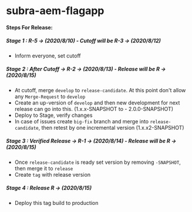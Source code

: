 # subra-aem-flagapp

#### Steps For Release:

##### Stage 1 : R-5 -> (2020/8/10) - Cutoff will be R-3 -> (2020/8/12)
- Inform everyone, set cutoff

##### Stage 2 : After Cutoff -> R-2 -> (2020/8/13) - Release will be R -> (2020/8/15)
- At cutoff, merge `develop` to `release-candidate`. At this point don't allow any `Merge-Request` to `develop` 
- Create an up-version of `develop` and then new development for next release can go into this. (1.x.x-SNAPSHOT to - 2.0.0-SNAPSHOT)
- Deploy to Stage, verify changes
- In case of issues create `big-fix` branch and merge into `release-candidate`, then retest by one incremental version (1.x.x2-SNAPSHOT)

##### Stage 3 : Verified Release -> R-1 -> (2020/8/14) - Release will be R -> (2020/8/15)
- Once `release-candidate` is ready set version by removing `-SNAPSHOT`, then merge it to `release`
- Create `tag` with release version

##### Stage 4 : Release R -> (2020/8/15)
- Deploy this tag build to production